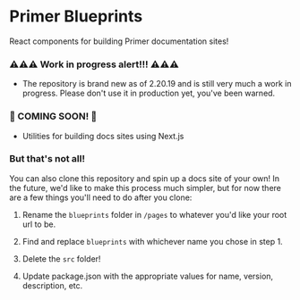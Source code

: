 # Primer Blueprints

React components for building Primer documentation sites!

### ⚠️⚠️⚠️ Work in progress alert!!! ⚠️⚠️⚠️
- The repository is brand new as of 2.20.19 and is still very much a work in progress. Please don't use it in production yet, you've been warned.

### 👀 COMING SOON! 👀
- Utilities for building docs sites using Next.js


### But that's not all!
You can also clone this repository and spin up a docs site of your own! In the future, we'd like to make this process much simpler, but for now there are a few things you'll need to do after you clone:

1. Rename the `blueprints` folder in `/pages` to whatever you'd like your root url to be.

2. Find and replace `blueprints` with whichever name you chose in step 1.

3. Delete the `src` folder!

4. Update package.json with the appropriate values for name, version, description, etc.
